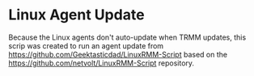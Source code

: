 # Linux Agent Update

Because the Linux agents don't auto-update when TRMM updates, this scrip was created to run an agent update from https://github.com/Geektasticdad/LinuxRMM-Script based on the https://github.com/netvolt/LinuxRMM-Script repository. 